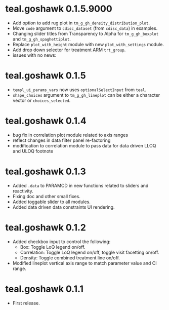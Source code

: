 # teal.goshawk 0.1.5.9000

* Add option to add rug plot in `tm_g_gh_density_distribution_plot`.
* Move `code` argument to `cdisc_dataset` (from `cdisc_data`) in examples.
* Changing slider titles from Transparency to Alpha for `tm_g_gh_boxplot` and `tm_g_gh_spaghettiplot`.
* Replace `plot_with_height` module with new `plot_with_settings` module. 
* Add drop down selector for treatment ARM `trt_group`.
* issues with no news:

# teal.goshawk 0.1.5

* `templ_ui_params_vars` now uses `optionalSelectInput` from `teal`.
* `shape_choices` argument to `tm_g_gh_lineplot` can be either a character vector or `choices_selected`.

# teal.goshawk 0.1.4

* bug fix in correlation plot module related to axis ranges
* reflect changes in data filter panel re-factoring
* modification to correlation module to pass data for data driven LLOQ and ULOQ footnote

# teal.goshawk 0.1.3

* Added `.data` to PARAMCD in new functions related to sliders and reactivity.
* Fixing doc and other small fixes.
* Added toggable slider to all modules.
* Added data driven data constraints UI rendering.

# teal.goshawk 0.1.2

* Added checkbox input to control the following:
  - Box: Toggle LoQ legend on/off.
  - Correlation: Toggle LoQ legend on/off, toggle visit facetting on/off.
  - Density: Toggle combined treatment line on/off.
* Modified lineplot vertical axis range to match parameter value and CI range.

# teal.goshawk 0.1.1

* First release.